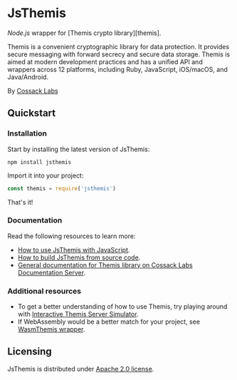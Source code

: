 # JsThemis

_Node.js_ wrapper for [Themis crypto library][themis].

Themis is a convenient cryptographic library for data protection.
It provides secure messaging with forward secrecy and secure data storage.
Themis is aimed at modern development practices and has a unified API
and wrappers across 12 platforms, including Ruby, JavaScript, iOS/macOS, and Java/Android.

By [Cossack Labs](https://www.cossacklabs.com/themis/)

## Quickstart

### Installation

Start by installing the latest version of JsThemis:

```
npm install jsthemis
```

Import it into your project:

```javascript
const themis = require('jsthemis')
```

That's it!

### Documentation

Read the following resources to learn more:

  - [How to use JsThemis with JavaScript](https://docs.cossacklabs.com/pages/nodejs-howto/).
  - [How to build JsThemis from source code](https://docs.cossacklabs.com/pages/documentation-themis/#node-js-wrapper-installation).
  - [General documentation for Themis library on Cossack Labs Documentation Server](https://docs.cossacklabs.com/products/themis/).

### Additional resources  
  - To get a better understanding of how to use Themis, try playing around with [Interactive Themis Server Simulator](https://docs.cossacklabs.com/simulator/interactive/).
  - If WebAssembly would be a better match for your project, see [WasmThemis wrapper](https://github.com/cossacklabs/themis/tree/master/src/wrappers/themis/wasm).

## Licensing

JsThemis is distributed under [Apache 2.0 license](https://www.apache.org/licenses/LICENSE-2.0).
